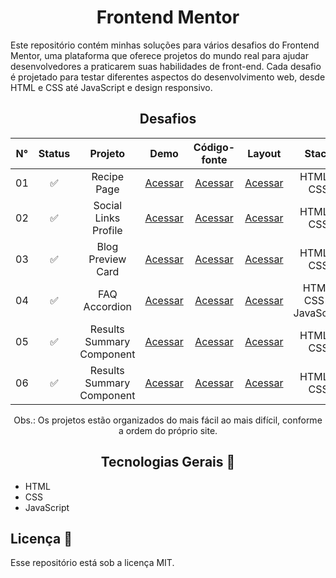 <h1 align="center">Frontend Mentor</h1>
 Este repositório contém minhas soluções para vários desafios do Frontend Mentor, uma plataforma que oferece projetos do mundo real para ajudar desenvolvedores a praticarem suas habilidades de front-end. Cada desafio é projetado para testar diferentes aspectos do desenvolvimento web, desde HTML e CSS até JavaScript e design responsivo.

<h2 align="center">Desafios</h2>

<div align="center">

| N° | Status | Projeto | Demo | Código-fonte | Layout | Stack |
| :---: | :---: | :---:   | :---:  | :---:  | :---: | :---:     |
| 01 | ✅ | Recipe Page | [Acessar](https://willalmeid.github.io/frontend-mentor/01-recipe-page/) | [Acessar](./01-recipe-page/) | [Acessar](https://www.frontendmentor.io/challenges/recipe-page-KiTsR8QQKm) | HTML e CSS |
| 02 | ✅ | Social Links Profile | [Acessar](https://willalmeid.github.io/frontend-mentor/02-social-links-profile/) | [Acessar](./02-social-links-profile/) | [Acessar](https://www.frontendmentor.io/challenges/social-links-profile-UG32l9m6dQ) | HTML e CSS |
| 03 | ✅ | Blog Preview Card | [Acessar](https://willalmeid.github.io/frontend-mentor/03-blog-preview-card/) | [Acessar](./03-blog-preview-card/) | [Acessar](https://www.frontendmentor.io/challenges/blog-preview-card-ckPaj01IcS) | HTML e CSS |
| 04 | ✅ | FAQ Accordion | [Acessar](https://willalmeid.github.io/frontend-mentor/04-faq-accordion/) | [Acessar](./04-faq-accordion/) | [Acessar](https://www.frontendmentor.io/challenges/faq-accordion-wyfFdeBwBz) | HTML, CSS e JavaScript |
| 05 | ✅ | Results Summary Component | [Acessar](https://willalmeid.github.io/frontend-mentor/05-results-summary-component/) | [Acessar](./05-results-summary-component/) | [Acessar](https://www.frontendmentor.io/challenges/results-summary-component-CE_K6s0maV/hub) | HTML e CSS |
| 06 | ✅ | Results Summary Component | [Acessar](https://willalmeid.github.io/frontend-mentor/06-product-preview-card-component) | [Acessar](./06-product-preview-card-component/) | [Acessar](https://www.frontendmentor.io/challenges/product-preview-card-component-GO7UmttRfa/hub) | HTML e CSS |


Obs.: Os projetos estão organizados do mais fácil ao mais difícil, conforme a ordem do próprio site.
</div>


<h2 align="center">Tecnologias Gerais 🤖</h2>

- HTML
- CSS
- JavaScript

<h2>Licença 📃</h2>
Esse repositório está sob a licença MIT.
